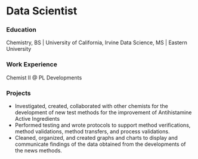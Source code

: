 # Data Scientist

### Education
Chemistry, BS | University of California, Irvine
Data Science, MS | Eastern University

### Work Experience
Chemist II @ PL Developments

### Projects
-	Investigated, created, collaborated with other chemists for the development of new test methods for the improvement of Antihistamine Active Ingredients
-	Performed testing and wrote protocols to support method verifications, method validations, method transfers, and process validations.
-	Cleaned, organized, and created graphs and charts to display and communicate findings of the data obtained from the developments of the news methods.

